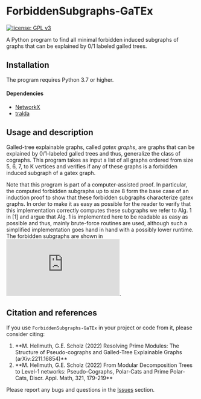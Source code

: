 # ForbiddenSubgraphs-GaTEx

[![license: GPL v3](https://img.shields.io/badge/License-GPLv3-blue.svg)](https://www.gnu.org/licenses/gpl-3.0)

A Python program to find all minimal forbidden induced subgraphs of graphs that can be explained by 0/1 labeled galled trees.

## Installation

The program requires Python 3.7 or higher.

#### Dependencies

* [NetworkX](https://networkx.github.io/)
* [tralda](https://github.com/david-schaller/tralda)

## Usage and description

Galled-tree explainable graphs, called <em>gatex graphs</em>, are graphs that can be explained by 0/1-labeled galled trees and thus, generalize the class of cographs. This program takes as input a list of all graphs ordered from size 5, 6, 7, to K vertices and verifies if any of these graphs is a forbidden induced subgraph of a gatex graph. 

Note that this program is part of a computer-assisted proof. In particular, the computed forbidden subgraphs up to size 8 form the base case of an induction proof to show that these forbidden subgraphs characterize gatex graphs. In order to make it as easy as possible for the reader to verify that this implementation correctly computes these subgraphs we refer to Alg. 1 in [1] and argue that Alg. 1 is implemented here to be readable as easy as possible and thus, mainly brute-force routines are used, although such a simplified implementation goes hand in hand with a possibly lower runtime. The  forbidden subgraphs are shown  in ![figure](https://github.com/marc-hellmuth/ForbiddenSubgraphs-GaTEx/blob/main/ForbGT_new.pdf?raw=true).

## Citation and references

If you use `ForbiddenSubgraphs-GaTEx` in your project or code from it, please consider citing:

<ol>
	<li> **M. Hellmuth, G.E. Scholz (2022) Resolving Prime Modules: The Structure of Pseudo-cographs and Galled-Tree Explainable Graphs (arXiv:2211.16854)**
	<li> **M. Hellmuth, G.E. Scholz (2022) From Modular Decomposition Trees to Level-1 networks: Pseudo-Cographs, Polar-Cats and Prime Polar-Cats, 		Discr. Appl. Math, 321, 179-219**
</ol>

Please report any bugs and questions in the [Issues](https://github.com/marc-hellmuth/ForbiddenSubgraphs-GaTEx/issues) section.


		

